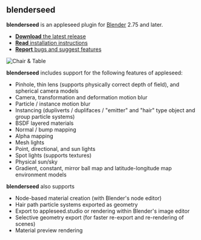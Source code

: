 ## blenderseed

**blenderseed** is an appleseed plugin for [Blender](https://www.blender.org/) 2.75 and later.

* [**Download** the latest release](https://github.com/appleseedhq/blenderseed/releases)
* [**Read** installation instructions](https://github.com/appleseedhq/blenderseed/wiki/Installation)
* [**Report** bugs and suggest features](https://github.com/appleseedhq/blenderseed/issues)

![Chair & Table](https://github.com/appleseedhq/appleseedhq.github.io/raw/master/img/renders/chair-and-table.png)

**blenderseed** includes support for the following features of appleseed:  
* Pinhole, thin lens (supports physically correct depth of field), and spherical camera models
* Camera, transformation and deformation motion blur
* Particle / instance motion blur
* Instancing (dupliverts / duplifaces / "emitter" and "hair" type object and group particle systems)
* BSDF layered materials
* Normal / bump mapping
* Alpha mapping
* Mesh lights
* Point, directional, and sun lights
* Spot lights (supports textures)
* Physical sun/sky
* Gradient, constant, mirror ball map and latitude-longitude map environment models

**blenderseed** also supports 
* Node-based material creation (with Blender's node editor)
* Hair path particle systems exported as geometry
* Export to appleseed.studio or rendering within Blender's image editor
* Selective geometry export (for faster re-export and re-rendering of scenes)
* Material preview rendering
